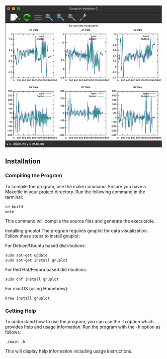 ![](./doc/pic/calculateMovingAverage.png)
## Installation


### Compiling the Program
To compile the program, use the make command. Ensure you have a Makefile in your project directory. Run the following command in the terminal:


```
cd build
make
```

This command will compile the source files and generate the executable.

Installing gnuplot
The program requires gnuplot for data visualization. Follow these steps to install gnuplot:

For Debian/Ubuntu based distributions:
```
sudo apt-get update
sudo apt-get install gnuplot
```


For Red Hat/Fedora based distributions:
```
sudo dnf install gnuplot
```


For macOS (using Homebrew):
```
brew install gnuplot
```


### Getting Help
To understand how to use the program, you can use the -h option which provides help and usage information. Run the program with the -h option as follows:


```
./main -h
```

This will display help information including usage instructions.

